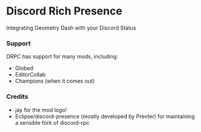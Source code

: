 # Discord Rich Presence

Integrating Geometry Dash with your Discord Status

### Support
DRPC has support for many mods, including:
- Globed
- EditorCollab
- Champions (when it comes out)

### Credits
- jay for the mod logo!
- Eclipse/discord-presence (mostly developed by Prevter) for maintaining a sensible fork of discord-rpc

